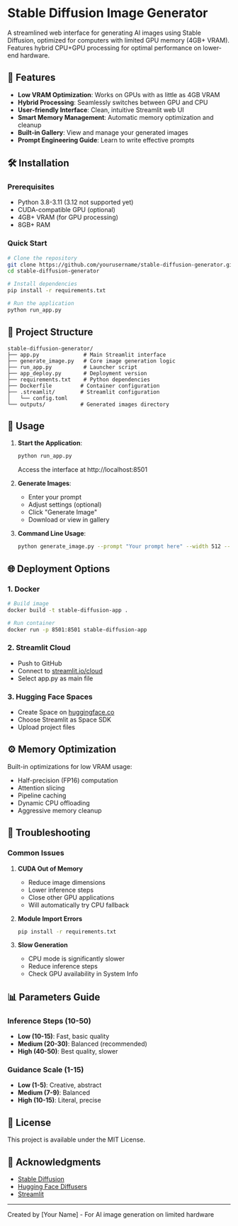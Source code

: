 # Stable Diffusion Image Generator

A streamlined web interface for generating AI images using Stable Diffusion, optimized for computers with limited GPU memory (4GB+ VRAM). Features hybrid CPU+GPU processing for optimal performance on lower-end hardware.

## 🌟 Features

- **Low VRAM Optimization**: Works on GPUs with as little as 4GB VRAM
- **Hybrid Processing**: Seamlessly switches between GPU and CPU
- **User-friendly Interface**: Clean, intuitive Streamlit web UI
- **Smart Memory Management**: Automatic memory optimization and cleanup
- **Built-in Gallery**: View and manage your generated images
- **Prompt Engineering Guide**: Learn to write effective prompts

## 🛠️ Installation

### Prerequisites

- Python 3.8-3.11 (3.12 not supported yet)
- CUDA-compatible GPU (optional)
- 4GB+ VRAM (for GPU processing)
- 8GB+ RAM

### Quick Start

```bash
# Clone the repository
git clone https://github.com/yourusername/stable-diffusion-generator.git
cd stable-diffusion-generator

# Install dependencies
pip install -r requirements.txt

# Run the application
python run_app.py
```

## 📝 Project Structure

```
stable-diffusion-generator/
├── app.py              # Main Streamlit interface
├── generate_image.py   # Core image generation logic
├── run_app.py          # Launcher script
├── app_deploy.py       # Deployment version
├── requirements.txt    # Python dependencies
├── Dockerfile         # Container configuration
├── .streamlit/        # Streamlit configuration
│   └── config.toml
└── outputs/           # Generated images directory
```

## 🚀 Usage

1. **Start the Application**:

   ```bash
   python run_app.py
   ```

   Access the interface at http://localhost:8501

2. **Generate Images**:

   - Enter your prompt
   - Adjust settings (optional)
   - Click "Generate Image"
   - Download or view in gallery

3. **Command Line Usage**:
   ```bash
   python generate_image.py --prompt "Your prompt here" --width 512 --height 512
   ```

## 🌐 Deployment Options

### 1. Docker

```bash
# Build image
docker build -t stable-diffusion-app .

# Run container
docker run -p 8501:8501 stable-diffusion-app
```

### 2. Streamlit Cloud

- Push to GitHub
- Connect to [streamlit.io/cloud](https://streamlit.io/cloud)
- Select app.py as main file

### 3. Hugging Face Spaces

- Create Space on [huggingface.co](https://huggingface.co)
- Choose Streamlit as Space SDK
- Upload project files

## ⚙️ Memory Optimization

Built-in optimizations for low VRAM usage:

- Half-precision (FP16) computation
- Attention slicing
- Pipeline caching
- Dynamic CPU offloading
- Aggressive memory cleanup

## 🔧 Troubleshooting

### Common Issues

1. **CUDA Out of Memory**

   - Reduce image dimensions
   - Lower inference steps
   - Close other GPU applications
   - Will automatically try CPU fallback

2. **Module Import Errors**

   ```bash
   pip install -r requirements.txt
   ```

3. **Slow Generation**
   - CPU mode is significantly slower
   - Reduce inference steps
   - Check GPU availability in System Info

## 📊 Parameters Guide

### Inference Steps (10-50)

- **Low (10-15)**: Fast, basic quality
- **Medium (20-30)**: Balanced (recommended)
- **High (40-50)**: Best quality, slower

### Guidance Scale (1-15)

- **Low (1-5)**: Creative, abstract
- **Medium (7-9)**: Balanced
- **High (10-15)**: Literal, precise

## 📜 License

This project is available under the MIT License.

## 🙏 Acknowledgments

- [Stable Diffusion](https://github.com/CompVis/stable-diffusion)
- [Hugging Face Diffusers](https://github.com/huggingface/diffusers)
- [Streamlit](https://streamlit.io)

---

Created by [Your Name] - For AI image generation on limited hardware
